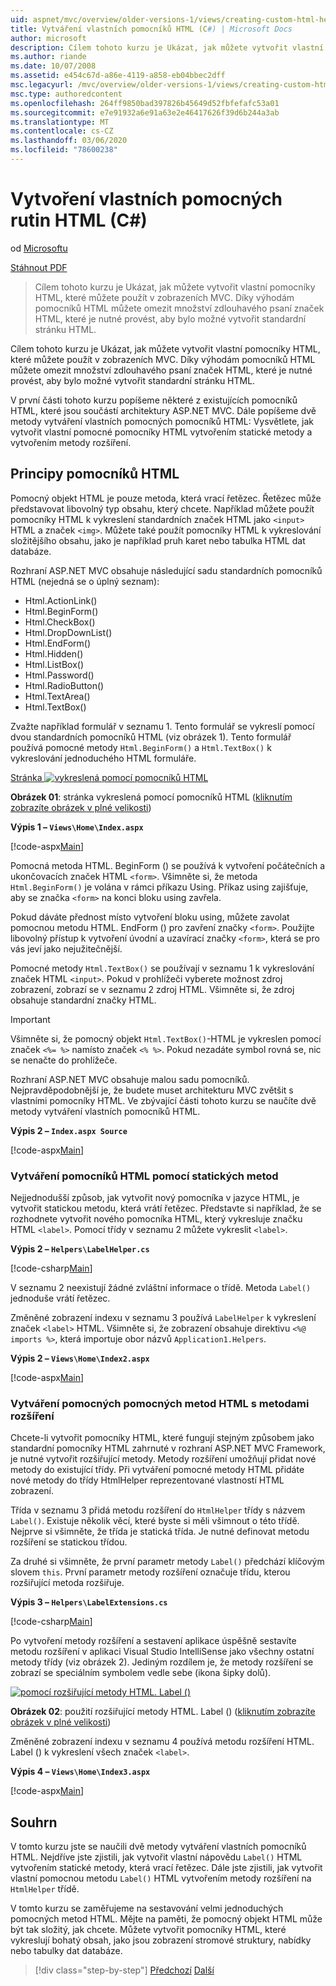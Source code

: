```yaml
---
uid: aspnet/mvc/overview/older-versions-1/views/creating-custom-html-helpers-cs
title: Vytváření vlastních pomocníků HTML (C#) | Microsoft Docs
author: microsoft
description: Cílem tohoto kurzu je Ukázat, jak můžete vytvořit vlastní pomocníky HTML, které můžete použít v zobrazeních MVC. Využívejte si pomocníka HTML...
ms.author: riande
ms.date: 10/07/2008
ms.assetid: e454c67d-a86e-4119-a858-eb04bbec2dff
msc.legacyurl: /mvc/overview/older-versions-1/views/creating-custom-html-helpers-cs
msc.type: authoredcontent
ms.openlocfilehash: 264ff9850bad397826b45649d52fbfefafc53a01
ms.sourcegitcommit: e7e91932a6e91a63e2e46417626f39d6b244a3ab
ms.translationtype: MT
ms.contentlocale: cs-CZ
ms.lasthandoff: 03/06/2020
ms.locfileid: "78600238"
---
```

# <a name="creating-custom-html-helpers-c"></a>Vytvoření vlastních pomocných rutin HTML (C#)

od [Microsoftu](https://github.com/microsoft)

[Stáhnout PDF](https://download.microsoft.com/download/1/1/f/11f721aa-d749-4ed7-bb89-a681b68894e6/ASPNET_MVC_Tutorial_9_CS.pdf)

> Cílem tohoto kurzu je Ukázat, jak můžete vytvořit vlastní pomocníky HTML, které můžete použít v zobrazeních MVC. Díky výhodám pomocníků HTML můžete omezit množství zdlouhavého psaní značek HTML, které je nutné provést, aby bylo možné vytvořit standardní stránku HTML.

Cílem tohoto kurzu je Ukázat, jak můžete vytvořit vlastní pomocníky HTML, které můžete použít v zobrazeních MVC. Díky výhodám pomocníků HTML můžete omezit množství zdlouhavého psaní značek HTML, které je nutné provést, aby bylo možné vytvořit standardní stránku HTML.

V první části tohoto kurzu popíšeme některé z existujících pomocníků HTML, které jsou součástí architektury ASP.NET MVC. Dále popíšeme dvě metody vytváření vlastních pomocných pomocníků HTML: Vysvětlete, jak vytvořit vlastní pomocné pomocníky HTML vytvořením statické metody a vytvořením metody rozšíření.

## <a name="understanding-html-helpers"></a>Principy pomocníků HTML

Pomocný objekt HTML je pouze metoda, která vrací řetězec. Řetězec může představovat libovolný typ obsahu, který chcete. Například můžete použít pomocníky HTML k vykreslení standardních značek HTML jako `<input>` HTML a značek `<img>`. Můžete také použít pomocníky HTML k vykreslování složitějšího obsahu, jako je například pruh karet nebo tabulka HTML dat databáze.

Rozhraní ASP.NET MVC obsahuje následující sadu standardních pomocníků HTML (nejedná se o úplný seznam):

- Html.ActionLink()
- Html.BeginForm()
- Html.CheckBox()
- Html.DropDownList()
- Html.EndForm()
- Html.Hidden()
- Html.ListBox()
- Html.Password()
- Html.RadioButton()
- Html.TextArea()
- Html.TextBox()

Zvažte například formulář v seznamu 1. Tento formulář se vykreslí pomocí dvou standardních pomocníků HTML (viz obrázek 1). Tento formulář používá pomocné metody `Html.BeginForm()` a `Html.TextBox()` k vykreslování jednoduchého HTML formuláře.

[Stránka ![vykreslená pomocí pomocníků HTML](creating-custom-html-helpers-cs/_static/image2.png)](creating-custom-html-helpers-cs/_static/image1.png)

**Obrázek 01**: stránka vykreslená pomocí pomocníků HTML ([kliknutím zobrazíte obrázek v plné velikosti](creating-custom-html-helpers-cs/_static/image3.png))

**Výpis 1 – `Views\Home\Index.aspx`**

[!code-aspx[Main](creating-custom-html-helpers-cs/samples/sample1.aspx)]

Pomocná metoda HTML. BeginForm () se používá k vytvoření počátečních a ukončovacích značek HTML `<form>`. Všimněte si, že metoda `Html.BeginForm()` je volána v rámci příkazu Using. Příkaz using zajišťuje, aby se značka `<form>` na konci bloku using zavřela.

Pokud dáváte přednost místo vytvoření bloku using, můžete zavolat pomocnou metodu HTML. EndForm () pro zavření značky `<form>`. Použijte libovolný přístup k vytvoření úvodní a uzavírací značky `<form>`, která se pro vás jeví jako nejužitečnější.

Pomocné metody `Html.TextBox()` se používají v seznamu 1 k vykreslování značek HTML `<input>`. Pokud v prohlížeči vyberete možnost zdroj zobrazení, zobrazí se v seznamu 2 zdroj HTML. Všimněte si, že zdroj obsahuje standardní značky HTML.

> [!IMPORTANT]
> Všimněte si, že pomocný objekt `Html.TextBox()`-HTML je vykreslen pomocí značek `<%= %>` namísto značek `<% %>`. Pokud nezadáte symbol rovná se, nic se nenačte do prohlížeče.

Rozhraní ASP.NET MVC obsahuje malou sadu pomocníků. Nejpravděpodobnější je, že budete muset architekturu MVC zvětšit s vlastními pomocníky HTML. Ve zbývající části tohoto kurzu se naučíte dvě metody vytváření vlastních pomocníků HTML.

**Výpis 2 – `Index.aspx Source`**

[!code-aspx[Main](creating-custom-html-helpers-cs/samples/sample2.aspx)]

### <a name="creating-html-helpers-with-static-methods"></a>Vytváření pomocníků HTML pomocí statických metod

Nejjednodušší způsob, jak vytvořit nový pomocníka v jazyce HTML, je vytvořit statickou metodu, která vrátí řetězec. Představte si například, že se rozhodnete vytvořit nového pomocníka HTML, který vykresluje značku HTML `<label>`. Pomocí třídy v seznamu 2 můžete vykreslit `<label>`.

**Výpis 2 – `Helpers\LabelHelper.cs`**

[!code-csharp[Main](creating-custom-html-helpers-cs/samples/sample3.cs)]

V seznamu 2 neexistují žádné zvláštní informace o třídě. Metoda `Label()` jednoduše vrátí řetězec.

Změněné zobrazení indexu v seznamu 3 používá `LabelHelper` k vykreslení značek `<label>` HTML. Všimněte si, že zobrazení obsahuje direktivu `<%@ imports %>`, která importuje obor názvů `Application1.Helpers`.

**Výpis 2 – `Views\Home\Index2.aspx`**

[!code-aspx[Main](creating-custom-html-helpers-cs/samples/sample4.aspx)]

### <a name="creating-html-helpers-with-extension-methods"></a>Vytváření pomocných pomocných metod HTML s metodami rozšíření

Chcete-li vytvořit pomocníky HTML, které fungují stejným způsobem jako standardní pomocníky HTML zahrnuté v rozhraní ASP.NET MVC Framework, je nutné vytvořit rozšiřující metody. Metody rozšíření umožňují přidat nové metody do existující třídy. Při vytváření pomocné metody HTML přidáte nové metody do třídy HtmlHelper reprezentované vlastností HTML zobrazení.

Třída v seznamu 3 přidá metodu rozšíření do `HtmlHelper` třídy s názvem `Label()`. Existuje několik věcí, které byste si měli všimnout o této třídě. Nejprve si všimněte, že třída je statická třída. Je nutné definovat metodu rozšíření se statickou třídou.

Za druhé si všimněte, že první parametr metody `Label()` předchází klíčovým slovem `this`. První parametr metody rozšíření označuje třídu, kterou rozšiřující metoda rozšiřuje.

**Výpis 3 – `Helpers\LabelExtensions.cs`**

[!code-csharp[Main](creating-custom-html-helpers-cs/samples/sample5.cs)]

Po vytvoření metody rozšíření a sestavení aplikace úspěšně sestavíte metodu rozšíření v aplikaci Visual Studio IntelliSense jako všechny ostatní metody třídy (viz obrázek 2). Jediným rozdílem je, že metody rozšíření se zobrazí se speciálním symbolem vedle sebe (ikona šipky dolů).

[![pomocí rozšiřující metody HTML. Label ()](creating-custom-html-helpers-cs/_static/image5.png)](creating-custom-html-helpers-cs/_static/image4.png)

**Obrázek 02**: použití rozšiřující metody HTML. Label () ([kliknutím zobrazíte obrázek v plné velikosti](creating-custom-html-helpers-cs/_static/image6.png))

Změněné zobrazení indexu v seznamu 4 používá metodu rozšíření HTML. Label () k vykreslení všech značek `<label>`.

**Výpis 4 – `Views\Home\Index3.aspx`**

[!code-aspx[Main](creating-custom-html-helpers-cs/samples/sample6.aspx)]

## <a name="summary"></a>Souhrn

V tomto kurzu jste se naučili dvě metody vytváření vlastních pomocníků HTML. Nejdříve jste zjistili, jak vytvořit vlastní nápovědu `Label()` HTML vytvořením statické metody, která vrací řetězec. Dále jste zjistili, jak vytvořit vlastní pomocnou metodu `Label()` HTML vytvořením metody rozšíření na `HtmlHelper` třídě.

V tomto kurzu se zaměřujeme na sestavování velmi jednoduchých pomocných metod HTML. Mějte na paměti, že pomocný objekt HTML může být tak složitý, jak chcete. Můžete vytvořit pomocníky HTML, které vykreslují bohatý obsah, jako jsou zobrazení stromové struktury, nabídky nebo tabulky dat databáze.

> [!div class="step-by-step"]
> [Předchozí](asp-net-mvc-views-overview-cs.md)
> [Další](using-the-tagbuilder-class-to-build-html-helpers-cs.md)

